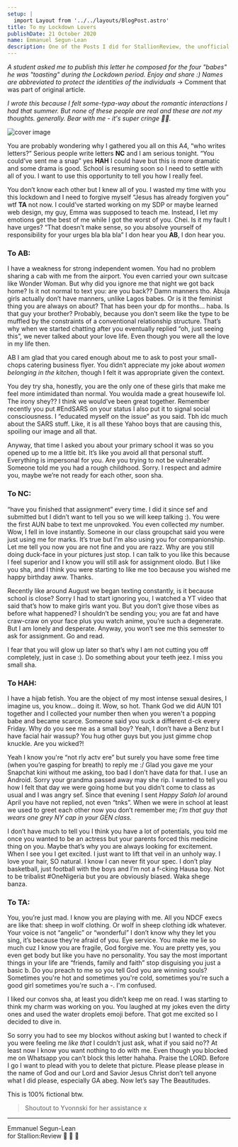 ```yaml
---
setup: |
  import Layout from '../../layouts/BlogPost.astro'
title: To my Lockdown Lovers
publishDate: 21 October 2020
name: Emmanuel Segun-Lean
description: One of the Posts I did for StallionReview, the unofficial AUN student online magazine hosted on Bubbl, in 2020.
---
```


_A student asked me to publish this letter he composed for the four "babes" he was "toasting" during the Lockdown period. Enjoy and share :) Names are abbreviated to protect the identities of the individuals_ -> Comment that was part of original article.

_I wrote this because I felt some-typa-way about the romantic interactions I had that summer. But none of these people are real and these are not my thoughts. generally. Bear with me - it's super cringe 🙏🏽._

![cover image](/assets/images/to-my-lockdown-lovers-banner.jpg "To My Lockdown Lovers")
  
You are probably wondering why I gathered you all on this A4, “who writes letters?” Serious people write letters **NC** and I am serious tonight. “You could’ve sent me a snap” yes **HAH** I could have but this is more dramatic and some drama is good. School is resuming soon so I need to settle with all of you. I want to use this opportunity to tell you how I really feel.  
  

You don’t know each other but I knew all of you. I wasted my time with you this lockdown and I need to forgive myself “Jesus has already forgiven you” wtf **TA** not now. I could’ve started working on my SDP or maybe learned web design, my guy, Emma was supposed to teach me. Instead, I let my emotions get the best of me while I got the worst of you. Chei. Is it my fault I have urges? “That doesn’t make sense, so you absolve yourself of responsibility for your urges bla bla bla” I don hear you **AB**, I don hear you.

### **To AB:**

I have a weakness for strong independent women. You had no problem sharing a cab with me from the airport. You even carried your own suitcase like Wonder Woman. But why did you ignore me that night we got back home? Is it not normal to text you: are you back?? Damn manners tho. Abuja girls actually don’t have manners, unlike Lagos babes. Or is it the feminist thing you are always on about? That has been your dp for months... haba. Is that guy your brother? Probably, because you don’t seem like the type to be muffled by the constraints of a conventional relationship structure. That’s why when we started chatting after you eventually replied “oh, just seeing this”, we never talked about your love life. Even though you were all the love in my life then.

AB I am glad that you cared enough about me to ask to post your small-chops catering business flyer. You didn’t appreciate my joke about _women belonging in the kitchen_, though I felt it was appropriate given the context.

You dey try sha, honestly, you are the only one of these girls that make me feel more intimidated than normal. You woulda made a great housewife lol. The irony shey?? I think we would’ve been great together. Remember recently you put #EndSARS on your status I also put it to signal social consciousness. I “educated myself on the issue” as you said. Tbh idc much about the SARS stuff. Like, it is all these Yahoo boys that are causing this, spoiling our image and all that.

Anyway, that time I asked you about your primary school it was so you opened up to me a little bit. It’s like you avoid all that personal stuff. Everything is impersonal for you. Are you trying to not be vulnerable? Someone told me you had a rough childhood. Sorry. I respect and admire you, maybe we’re not ready for each other, soon sha.

### **To NC:**

“have you finished that assignment” every time. I did it since sef and submitted but I didn’t want to tell you so we will keep talking :). You were the first AUN babe to text me unprovoked. You even collected _my_ number. Wow, I fell in love instantly. Someone in our class groupchat said you were just using me for marks. It’s true but I'm also using you for companionship. Let me tell you now you are not fine and you are razz. Why are you still doing duck-face in your pictures just stop. I can talk to you like this because I feel superior and I know you will still ask for assignment olodo. But I like you sha, and I think you were starting to like me too because you wished me happy birthday aww. Thanks.

Recently like around August we began texting constantly, is it because school is close? Sorry I had to start ignoring you, I watched a YT video that said that’s how to make girls want you. But you don’t give those vibes as before what happened? I shouldn’t be sending you; you are fat and have craw-craw on your face plus you watch anime, you’re such a degenerate. But I am lonely and desperate. Anyway, you won’t see me this semester to ask for assignment. Go and read.

I fear that you will glow up later so that’s why I am not cutting you off completely, just in case :). Do something about your teeth jeez. I miss you small sha.

### **To HAH:**

I have a hijab fetish. You are the object of my most intense sexual desires, I imagine us, you know… doing it. Wow, so hot. Thank God we did AUN 101 together and I collected your number then when you weren't a popping babe and became scarce. Someone said you suck a different d-ck every Friday. Why do you see me as a small boy? Yeah, I don’t have a Benz but I have facial hair wassup? You hug other guys but you just gimme chop knuckle. Are you wicked?!

Yeah I know you're “not rly actv ere” but surely you have some free time (when you’re gasping for breath) to reply me :/ Glad you gave me your Snapchat kini without me asking, too bad I don’t have data for that. I use an Android. Sorry your grandma passed away may she rip. I wanted to tell you how I felt that day we were going home but you didn’t come to class as usual and I was angry sef. Since that evening I sent _Happy Salah lol_ around April you have not replied, not even “tnks”. When we were in school at least we used to greet each other now you don’t remember me; _I’m that guy that wears one grey NY cap in your GEN class._

I don’t have much to tell you I think you have a lot of potentials, you told me once you wanted to be an actress but your parents forced this medicine thing on you. Maybe that’s why you are always looking for excitement. When I see you I get excited. I just want to lift that veil in an unholy way. I love your hair, SO natural. I know I can never fit your spec. I don’t play basketball, just football with the boys and I’m not a f-cking Hausa boy. Not to be tribalist #OneNigeria but you are obviously biased. Waka shege banza.

### **To TA:**

You, you’re just mad. I know you are playing with me. All you NDCF execs are like that: sheep in wolf clothing. Or wolf in sheep clothing idk whatever. Your voice is not “angelic” or “wonderful” I don’t know why they let you sing, it’s because they’re afraid of you. Eye service. You make me lie so much cuz I know you are fragile, God forgive me. You are pretty yes, you even get body but like you have no personality. You say the most important things in your life are “friends, family and faith” stop disguising you just a basic b. Do you preach to me so you tell God you are winning souls? Sometimes you're hot and sometimes you're cold, sometimes you're such a good girl sometimes you're such a -. I'm confused.

I liked our convos sha, at least you didn’t keep me on read. I was starting to think my charm was working on you. You laughed at my jokes even the dirty ones and used the water droplets emoji before. That got me excited so I decided to dive in.

So sorry you had to see my blockos without asking but I wanted to check if you were feeling me _like that_ I couldn’t just ask, what if you said no?? At least now I know you want nothing to do with me. Even though you blocked me on Whatsapp you can’t block this letter hahaha. Praise the LORD. Before I go I want to plead with you to delete that picture. Please please please in the name of God and our Lord and Savior Jesus Christ don’t tell anyone what I did please, especially GA abeg. Now let’s say The Beautitudes.

This is 100% fictional btw.

> Shoutout to Yvonnski for her assistance x

* * *

Emmanuel Segun-Lean  
for Stallion:Review 🐴 💛 🖤